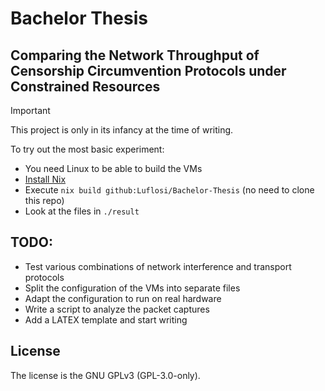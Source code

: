 [SPDX-FileCopyrightText: 2024 Lukas Zirpel <thesis+lukas@zirpel.de>]::
[SPDX-License-Identifier: GPL-3.0-only]::

# Bachelor Thesis
## Comparing the Network Throughput of Censorship Circumvention Protocols under Constrained Resources

> [!IMPORTANT]
> This project is only in its infancy at the time of writing.


To try out the most basic experiment:
- You need Linux to be able to build the VMs
- [Install Nix](https://zero-to-nix.com/start/install)
- Execute `nix build github:Luflosi/Bachelor-Thesis` (no need to clone this repo)
- Look at the files in `./result`


## TODO:
- Test various combinations of network interference and transport protocols
- Split the configuration of the VMs into separate files
- Adapt the configuration to run on real hardware
- Write a script to analyze the packet captures
- Add a LATEX template and start writing


## License
The license is the GNU GPLv3 (GPL-3.0-only).

